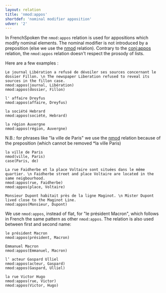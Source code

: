```yaml
---
layout: relation
title: 'nmod:appos'
shortdef: 'nominal modifier apposition'
udver: '2'
---
```


In FrenchSpoken the `nmod:appos` relation is used for appositions which modify nominal elements. The nominal modifier is not introduced by a preposition (else we use the [nmod]() relation). Contrary to the [conj:appos]() relation, the `nmod:appos` relation doesn't respect the prosody of lists.

Here are a few examples :

~~~ sdparse
Le journal Libération a refusé de dévoiler ses sources concernant le dossier Fillon. \n The newspaper Liberation refused to reveal its sources in the fillon case.
nmod:appos(journal, Libération)
nmod:appos(dossier, Fillon)
~~~

~~~ sdparse
l' affaire Dreyfus
nmod:appos(affaire, Dreyfus)
~~~

~~~ sdparse
la société Hebrard
nmod:appos(société, Hebrard)
~~~

~~~ sdparse
la région Auvergne
nmod:appos(région, Auvergne)
~~~


N.B.: for phrases like "la ville de Paris" we use the [nmod]() relation because of the preposition (which cannot be removed *la ville Paris)

~~~ sdparse
la ville de Paris
nmod(ville, Paris)
case(Paris, de)
~~~


~~~ sdparse
La rue Faidherbe et la place Voltaire sont situées dans le même quartier. \n Faidherbe street and place Voltaire are located in the same neigbourhood.
nmod:appos(rue, Faidherbe)
nmod:appos(place, Voltaire)
~~~

~~~ sdparse
Monsieur Dupont habitait près de la ligne Maginot. \n Mister Dupont lived close to the Maginot Line. 
nmod:appos(Monsieur, Dupont)
~~~

We use `nmod:appos`, instead of flat, for "le président Macron", which follows in French the same pattern as other `nmod:appos`. The relation is also used between first and second name:

~~~ sdparse
le président Macron
nmod:appos(président, Macron)
~~~

~~~ sdparse
Emmanuel Macron
nmod:appos(Emmanuel, Macron)
~~~

~~~ sdparse
l’ acteur Gaspard Ulliel
nmod:appos(acteur, Gaspard)
nmod:appos(Gaspard, Ulliel)
~~~

~~~ sdparse
la rue Victor Hugo
nmod:appos(rue, Victor)
nmod:appos(Victor, Hugo)
~~~
